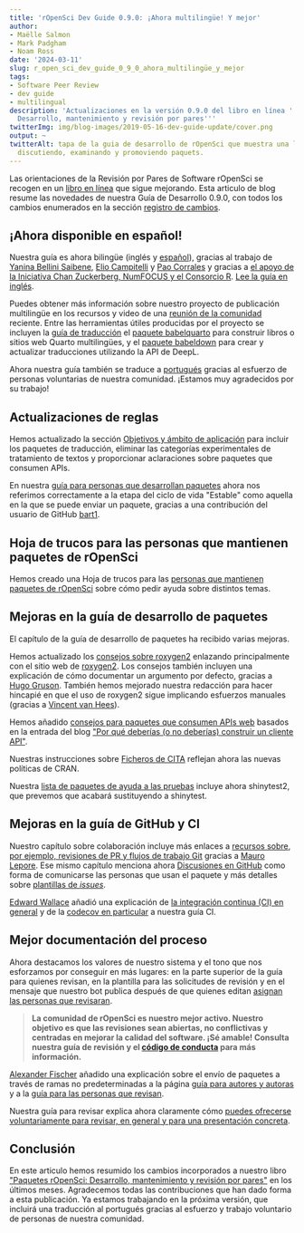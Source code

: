 ```yaml
---
title: 'rOpenSci Dev Guide 0.9.0: ¡Ahora multilingüe! Y mejor'
author:
- Maëlle Salmon
- Mark Padgham
- Noam Ross
date: '2024-03-11'
slug: r_open_sci_dev_guide_0_9_0_ahora_multilingüe_y_mejor
tags:
- Software Peer Review
- dev guide
- multilingual
description: 'Actualizaciones en la versión 0.9.0 del libro en línea ''Paquetes rOpenSci:
  Desarrollo, mantenimiento y revisión por pares'''
twitterImg: img/blog-images/2019-05-16-dev-guide-update/cover.png
output: ~
twitterAlt: tapa de la guia de desarrollo de rOpenSci que muestra una line ade produccion de paquetes con personas
  discutiendo, examinando y promoviendo paquets. 
---
```


Las orientaciones de la Revisión por Pares de Software rOpenSci se recogen en un [libro en línea](https://devdevguide.netlify.app/es/booknews) que sigue mejorando.
Esta articulo de blog resume las novedades de nuestra Guía de Desarrollo 0.9.0, con todos los cambios enumerados en la sección [registro de cambios](https://devguide.ropensci.org/booknews.html).

## ¡Ahora disponible en español!

Nuestra guía es ahora bilingüe (inglés y [español](https://devdevguide.netlify.app/es/index.es.html)), gracias al trabajo de [Yanina Bellini Saibene](/author/yanina-bellini-saibene/), [Elio Campitelli](/author/elio-campitelli/) y [Pao Corrales](/author/pao-corrales/) y gracias a [el apoyo de la Iniciativa Chan Zuckerberg, NumFOCUS y el Consorcio R](/blog/2023/01/12/multilingual-publishing-en/).
[Lee la guía en inglés](https://devdevguide.netlify.app/es/index.es.html).

Puedes obtener más información sobre nuestro proyecto de publicación multilingüe en los recursos y video de una [reunión de la comunidad](/commcalls/nov2023-multilenguaje/) reciente.
Entre las herramientas útiles producidas por el proyecto se incluyen la [guía de traducción](https://translationguide.ropensci.org/es/index.es.html) el [paquete babelquarto](https://docs.ropensci.org/babelquarto/) para construir libros o sitios web Quarto multilingües, y el [paquete babeldown](https://docs.ropensci.org/babeldown/) para crear y actualizar traducciones utilizando la API de DeepL.

Ahora nuestra guía también se traduce a [portugués](https://ropensci.org/blog/2023/10/20/news-october-2023/#help-us-translate-our-dev-guide-to-portuguese) gracias al esfuerzo de personas voluntarias de nuestra comunidad.
¡Estamos muy agradecidos por su trabajo!

## Actualizaciones de reglas

Hemos actualizado la sección [Objetivos y ámbito de aplicación](https://devdevguide.netlify.app/es/softwarereview_policies.es#package-categories) para incluir los paquetes de traducción, eliminar las categorías experimentales de tratamiento de textos y proporcionar aclaraciones sobre paquetes que consumen APIs.

En nuestra [guía para personas que desarrollan paquetes](https://devdevguide.netlify.app/es/softwarereview_author.es) ahora nos referimos correctamente a la etapa del ciclo de vida "Estable" como aquella en la que se puede enviar un paquete, gracias a una contribución del usuario de GitHub [bart1](https://github.com/bart1).

## Hoja de trucos para las personas que mantienen paquetes de rOpenSci

Hemos creado una Hoja de trucos para las [personas que mantienen paquetes de rOpenSci](https://devdevguide.netlify.app/es/maintenance_cheatsheet.es) sobre cómo pedir ayuda sobre distintos temas.

## Mejoras en la guía de desarrollo de paquetes

El capítulo de la guía de desarrollo de paquetes ha recibido varias mejoras.

Hemos actualizado los [consejos sobre roxygen2](https://devdevguide.netlify.app/es/pkg_building.es#roxygen-2-use) enlazando principalmente con el sitio web de [roxygen2](https://roxygen2.r-lib.org/).
Los consejos también incluyen una explicación de cómo documentar un argumento por defecto, gracias a [Hugo Gruson](https://github.com/bisaloo).
También hemos mejorado nuestra redacción para hacer hincapié en que el uso de roxygen2 sigue implicando esfuerzos manuales (gracias a [Vincent van Hees](https://github.com/vincentvanhees)).

Hemos añadido [consejos para paquetes que consumen APIs web](https://devdevguide.netlify.app/es/pkg_building.es#paquetes-que-envuelven-recursos-web-clientes-api) basados en la entrada del blog ["Por qué deberías (o no deberías) construir un cliente API"](/blog/2022/06/16/publicize-api-client-yes-no/).

Nuestras instrucciones sobre [Ficheros de CITA](https://devdevguide.netlify.app/es/pkg_building.es#citation-file) reflejan ahora las nuevas políticas de CRAN.

Nuestra [lista de paquetes de ayuda a las pruebas](https://devdevguide.netlify.app/es/pkg_building.es#testing) incluye ahora shinytest2, que prevemos que acabará sustituyendo a shinytest.

## Mejoras en la guía de GitHub y CI

Nuestro capítulo sobre colaboración incluye más enlaces a [recursos sobre, por ejemplo, revisiones de PR y flujos de trabajo Git](https://devdevguide.netlify.app/es/maintenance_collaboration.es#git-workflow) gracias a [Mauro Lepore](https://github.com/maurolepore).
Ese mismo capítulo menciona ahora [Discusiones en GitHub](https://devdevguide.netlify.app/es/maintenance_collaboration.es#communication-with-users) como forma de comunicarse las personas que usan el paquete y más detalles sobre [plantillas de _issues_](https://devdevguide.netlify.app/es/maintenance_collaboration.es#issue-templates).

[Edward Wallace](https://github.com/ewallace) añadió una explicación de [la integración continua (CI) en general](https://devdevguide.netlify.app/es/pkg_ci.es#what-is-continuous-integration-ci) y de la [codecov en particular](https://devdevguide.netlify.app/es/pkg_ci.es#coverage) a nuestra guía CI.

## Mejor documentación del proceso

Ahora destacamos los valores de nuestro sistema y el tono que nos esforzamos por conseguir en más lugares: en la parte superior de la guía para quienes revisan, en la plantilla para las solicitudes de revisión y en el mensaje que nuestro bot publica después de que quienes editan [asignan las personas que revisaran](https://github.com/ropensci-org/buffy/pull/77/files).

> **La comunidad de rOpenSci es nuestro mejor activo.
> Nuestro objetivo es que las revisiones sean abiertas, no conflictivas y centradas en mejorar la calidad del software.
> ¡Sé amable!
> Consulta nuestra guía de revisión y el [código de conducta](https://ropensci.org/code-of-conduct/) para más información.**

[Alexander Fischer](https://github.com/s3alfisc/) añadido una explicación sobre el envío de paquetes a través de ramas no predeterminadas a la página [guía para autores y autoras](https://devdevguide.netlify.app/es/softwarereview_author.es) y a la [guía para las personas que revisan](https://devdevguide.netlify.app/es/softwarereview_reviewer.es#general-guidelines).

Nuestra guía para revisar explica ahora claramente cómo [puedes ofrecerse voluntariamente para revisar, en general y para una presentación concreta](https://devdevguide.netlify.app/es/softwarereview_reviewer.es#volunteering-as-a-reviewer).

## Conclusión

En este articulo hemos resumido los cambios incorporados a nuestro libro ["Paquetes rOpenSci: Desarrollo, mantenimiento y revisión por pares"](https://devguide.ropensci.org/es) en los últimos meses.
Agradecemos todas las contribuciones que han dado forma a esta publicación.
Ya estamos trabajando en la próxima versión, que incluirá una traducción al portugués gracias al esfuerzo y trabajo voluntario de personas de nuestra  comunidad.


